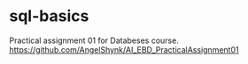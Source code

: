 # sql-basics
Practical assignment 01 for Databeses course.
https://github.com/AngelShynk/AI_EBD_PracticalAssignment01
